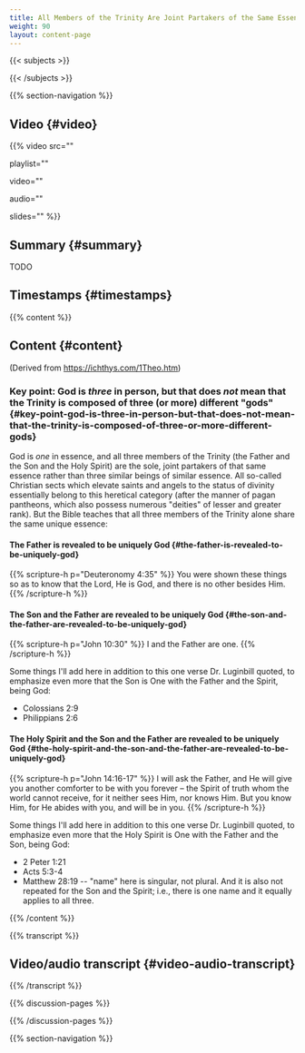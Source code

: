 ```yaml
---
title: All Members of the Trinity Are Joint Partakers of the Same Essence
weight: 90
layout: content-page
---
```


{{< subjects >}}

{{< /subjects >}}

{{% section-navigation %}}

## Video {#video}

{{% video
src=""

playlist=""

video=""

audio=""

slides=""
%}}

## Summary {#summary}

TODO

## Timestamps {#timestamps}



{{% content %}}

## Content {#content}

(Derived from https://ichthys.com/1Theo.htm)

<!-- --- -->

### Key point: God is *three* in person, but that does *not* mean that the Trinity is composed of three (or more) different "gods" {#key-point-god-is-three-in-person-but-that-does-not-mean-that-the-trinity-is-composed-of-three-or-more-different-gods}

God is *one* in essence, and all three members of the Trinity (the Father and the Son and the Holy Spirit) are the sole, joint partakers of that same essence rather than three similar beings of similar essence. All so-called Christian sects which elevate saints and angels to the status of divinity essentially belong to this heretical category (after the manner of pagan pantheons, which also possess numerous "deities" of lesser and greater rank). But the Bible teaches that all three members of the Trinity alone share the same unique essence:

<!-- --- -->

#### The Father is revealed to be uniquely God {#the-father-is-revealed-to-be-uniquely-god}

{{% scripture-h p="Deuteronomy 4:35" %}}
You were shown these things so as to know that the Lord, He is God, and there is no other besides Him.
{{% /scripture-h %}}

<!-- --- -->

#### The Son and the Father are revealed to be uniquely God {#the-son-and-the-father-are-revealed-to-be-uniquely-god}

{{% scripture-h p="John 10:30" %}}
I and the Father are one.
{{% /scripture-h %}}

Some things I'll add here in addition to this one verse Dr. Luginbill quoted, to emphasize even more that the Son is One with the Father and the Spirit, being God:

- Colossians 2:9
- Philippians 2:6

<!-- --- -->

#### The Holy Spirit and the Son and the Father are revealed to be uniquely God {#the-holy-spirit-and-the-son-and-the-father-are-revealed-to-be-uniquely-god}

{{% scripture-h p="John 14:16-17" %}}
I will ask the Father, and He will give you another comforter to be with you forever – the Spirit of truth whom the world cannot receive, for it neither sees Him, nor knows Him. But you know Him, for He abides with you, and will be in you.
{{% /scripture-h %}}

Some things I'll add here in addition to this one verse Dr. Luginbill quoted, to emphasize even more that the Holy Spirit is One with the Father and the Son, being God:

- 2 Peter 1:21
- Acts 5:3-4
- Matthew 28:19 -- "name" here is singular, not plural. And it is also not repeated for the Son and the Spirit; i.e., there is one name and it equally applies to all three.


{{% /content %}}

{{% transcript %}}

## Video/audio transcript {#video-audio-transcript}



{{% /transcript %}}

{{% discussion-pages %}}

{{% /discussion-pages %}}

{{% section-navigation %}}
